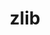 ---
title: "zlib"
layout: cache
categories: [package, develop-2025-04-20]
meta: {"compilers": ["apple-clang@16.0.0", "gcc@11.4.0", "gcc@13.2.0"], "num_specs": 3, "num_specs_by_stack": {"developer-tools-darwin": 1, "e4s": 1, "ml-linux-x86_64-rocm": 1, "root": 3}, "oss": ["sequoia", "ubuntu22.04", "ubuntu24.04"], "platforms": ["darwin", "linux"], "stacks": ["developer-tools-darwin", "e4s", "ml-linux-x86_64-rocm", "root"], "targets": ["aarch64", "x86_64_v3"], "versions": ["1.3.1"]}
spec_details: [{"compiler": "gcc@13.2.0", "hash": "n5mtx7tcrev5nt4dbzvbri2q63mt6d3f", "os": "ubuntu24.04", "platform": "linux", "size": "-", "stacks": ["ml-linux-x86_64-rocm", "root"], "target": "x86_64_v3", "variants": ["build_system=makefile", "+optimize", "+pic", "+shared"], "versions": ["1.3.1"]}, {"compiler": "apple-clang@16.0.0", "hash": "ond7f4eo2eiga5qnm3yuwxu5ynerhruv", "os": "sequoia", "platform": "darwin", "size": "-", "stacks": ["developer-tools-darwin", "root"], "target": "aarch64", "variants": ["build_system=makefile", "+optimize", "+pic", "+shared"], "versions": ["1.3.1"]}, {"compiler": "gcc@11.4.0", "hash": "vfbaceu3gfggmmqtra5b3drixarn4rtq", "os": "ubuntu22.04", "platform": "linux", "size": "-", "stacks": ["e4s", "root"], "target": "x86_64_v3", "variants": ["build_system=makefile", "+optimize", "+pic", "+shared"], "versions": ["1.3.1"]}]
---